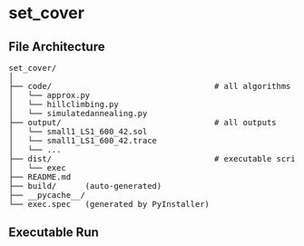 # set_cover
## File Architecture
<pre>
set_cover/
│
├── code/                                  # all algorithms
│   └── approx.py            
│   └── hillclimbing.py
│   └── simulatedannealing.py
├── output/                                # all outputs 
│   └── small1_LS1_600_42.sol
│   └── small1_LS1_600_42.trace
│   └── ...
├── dist/                                  # executable script
│   └── exec
├── README.md
├── build/      (auto-generated)
├── __pycache__/
└── exec.spec   (generated by PyInstaller)
</pre>
## Executable Run
